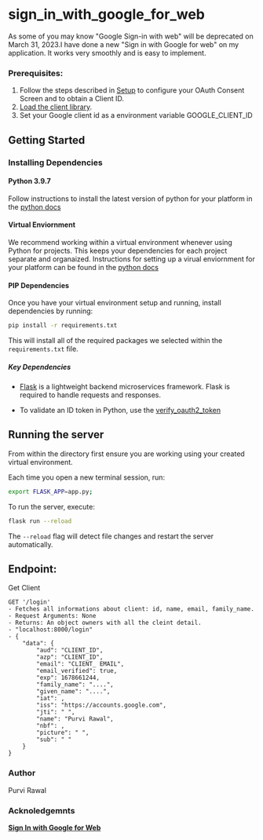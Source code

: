 # sign_in_with_google_for_web

As some of you may know "Google Sign-in with web"  will be deprecated on March 31, 2023.I have done a new "Sign in with Google for web" on my application. It works very smoothly and is easy to implement.

### Prerequisites:
1) Follow the steps described in [Setup](https://developers.google.com/identity/gsi/web/guides/get-google-api-clientid) to configure your OAuth Consent Screen and to obtain a Client ID.
2) [Load the client library](https://developers.google.com/identity/gsi/web/guides/client-library).
3) Set your Google client id as a environment variable GOOGLE_CLIENT_ID

## Getting Started

### Installing Dependencies

#### Python 3.9.7

Follow instructions to install the latest version of python for your platform in the [python docs](https://docs.python.org/3/using/unix.html#getting-and-installing-the-latest-version-of-python)

#### Virtual Enviornment

We recommend working within a virtual environment whenever using Python for projects. This keeps your dependencies for each project separate and organaized. Instructions for setting up a virual enviornment for your platform can be found in the [python docs](https://packaging.python.org/guides/installing-using-pip-and-virtual-environments/)

#### PIP Dependencies

Once you have your virtual environment setup and running, install dependencies by running:

```bash
pip install -r requirements.txt
```

This will install all of the required packages we selected within the `requirements.txt` file.

##### Key Dependencies

- [Flask](http://flask.pocoo.org/)  is a lightweight backend microservices framework. Flask is required to handle requests and responses.

- To validate an ID token in Python, use the [verify_oauth2_token](https://google-auth.readthedocs.io/en/latest/reference/google.oauth2.id_token.html#google.oauth2.id_token.verify_oauth2_token)

## Running the server

From within the directory first ensure you are working using your created virtual environment.

Each time you open a new terminal session, run:

```bash
export FLASK_APP=app.py;
```

To run the server, execute:

```bash
flask run --reload
```

The `--reload` flag will detect file changes and restart the server automatically.

## Endpoint:

Get Client

    GET '/login'
    - Fetches all informations about client: id, name, email, family_name.
    - Request Arguments: None
    - Returns: An object owners with all the cleint detail.
    - "localhost:8000/login"
    - {
        "data": {
            "aud": "CLIENT_ID",
            "azp": "CLIENT_ID",
            "email": "CLIENT_ EMAIL",
            "email_verified": true,
            "exp": 1678661244,
            "family_name": "....",
            "given_name": "....",
            "iat": , 
            "iss": "https://accounts.google.com",
            "jti": " ",
            "name": "Purvi Rawal",
            "nbf": , 
            "picture": " ",
            "sub": " "
        }
    }

### Author
Purvi Rawal

### Acknoledgemnts
[**Sign In with Google for Web**](https://developers.google.com/identity/gsi/web/guides/overview)
